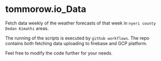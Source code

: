 # tommorow.io_Data
Fetch  data weekly of  the  weather forecasts  of  that  week in `nyeri county Dedan Kimathi` areas.

The running of  the  scripts  is  executed  by `github workflows`.
The repo contains  both fetching  data  uploading  to firebase and  GCP  platform. 

Feel free  to modify  the  code further  for  your  needs.
